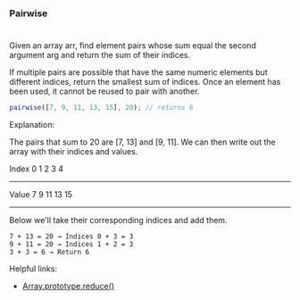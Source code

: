 ### Pairwise

#

Given an array arr, find element pairs whose sum equal the second argument arg and return the sum of their indices.

If multiple pairs are possible that have the same numeric elements but different indices, return the smallest sum of indices. Once an element has been used, it cannot be reused to pair with another.

```javascript
pairwise([7, 9, 11, 13, 15], 20); // returns 6
```

Explanation:

The pairs that sum to 20 are [7, 13] and [9, 11]. We can then write out the array with their indices and values.

Index
0 1 2 3 4

---

Value
7 9 11 13 15

---

Below we'll take their corresponding indices and add them.

```
7 + 13 = 20 → Indices 0 + 3 = 3
9 + 11 = 20 → Indices 1 + 2 = 3
3 + 3 = 6 → Return 6
```

Helpful links:

- [Array.prototype.reduce()](https://developer.mozilla.org/en-US/docs/Web/JavaScript/Reference/Global_Objects/Array/Reduce)
